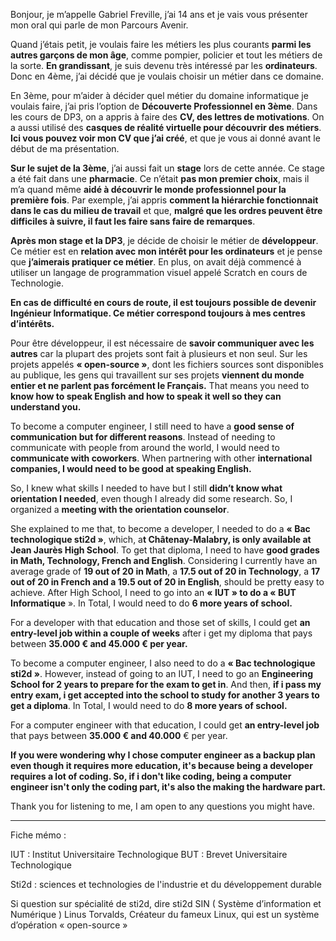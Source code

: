 Bonjour, je m’appelle Gabriel Freville, j’ai 14 ans et je vais vous présenter mon oral qui parle de mon Parcours Avenir.

Quand j’étais petit, je voulais faire les métiers les plus courants **parmi les autres garçons de mon âge**, comme pompier, policier et tout les métiers de la sorte. **En grandissant**, je suis devenu très intéressé par les **ordinateurs**. Donc en 4ème, j’ai décidé que je voulais choisir un métier dans ce domaine.

En 3ème, pour m’aider à décider quel métier du domaine informatique je voulais faire, j’ai pris l’option de **Découverte Professionnel en 3ème**. Dans les cours de DP3, on a appris à faire des **CV, des lettres de motivations**. On a aussi utilisé des **casques de réalité virtuelle pour découvrir des métiers**. **Ici vous pouvez voir mon CV que j’ai créé**, et que je vous ai donné avant le début de ma présentation.

**Sur le sujet de la 3ème**, j’ai aussi fait un **stage** lors de cette année. Ce stage a été fait dans une **pharmacie**. Ce n’était **pas mon premier choix**, mais il m’a quand même **aidé à découvrir le monde professionnel pour la première fois**. Par exemple, j’ai appris **comment la hiérarchie fonctionnait dans le cas du milieu de travail** et que, **malgré que les ordres peuvent être difficiles à suivre, il faut les faire sans faire de remarques**. 

**Après mon stage et la DP3**, je décide de choisir le métier de **développeur**. Ce métier est en **relation avec mon intérêt pour les ordinateurs** et je pense que **j’aimerais pratiquer ce métier**. En plus, on avait déjà commencé à utiliser un langage de programmation visuel appelé Scratch en cours de Technologie.

**En cas de difficulté en cours de route, il est toujours possible de devenir Ingénieur Informatique. Ce métier correspond toujours à mes centres d’intérêts.** 

Pour être développeur, il est nécessaire de **savoir communiquer avec les autres** car la plupart des projets sont fait à plusieurs et non seul. Sur les projets appelés **« open-source »**, dont les fichiers sources sont disponibles au publique, les gens qui travaillent sur ses projets **viennent du monde entier et ne parlent pas forcément le Français.** That means you need to **know how to speak English and how to speak it well so they can understand you.**

To become a computer engineer, I still need to have a **good sense of communication but for different reasons**. Instead of needing to communicate with people from around the world, I would need to **communicate with coworkers**. When partnering with other **international companies, I would need to be good at speaking English.**

So, I knew what skills I needed to have but I still **didn’t know what orientation I needed**, even though I already did some research. So, I organized a **meeting with the orientation counselor**. 

She explained to me that, to become a developer, I needed to do a **« Bac technologique sti2d »**, which, a**t Châtenay-Malabry, is only available at Jean Jaurès High School**. To get that diploma, I need to have **good grades in Math, Technology, French and English**. Considering I currently have an average grade of **19 out of 20 in Math**, a **17.5 out of 20 in Technology**, a **17 out of 20 in French and a 19.5 out of 20 in English**, should be pretty easy to achieve. After High School, I need to go into an **« IUT » to do a « BUT Informatique** ». In Total, I would need to do **6 more years of school.**

For a developer with that education and those set of skills, I could get **an entry-level job within a couple of weeks** after i get my diploma that pays between **35.000 € and 45.000 € per year.**

To become a computer engineer, I also need to do a **« Bac technologique sti2d »**. However, instead of going to an IUT, I need to go an **Engineering School for 2 years to prepare for the exam to get in**. And then, **if i pass my entry exam, i get accepted into the school to study for another 3 years to get a diploma**. In Total, I would need to do **8 more years of school.**

For a computer engineer with that education, I could get **an entry-level job** that pays between **35.000 € and 40.000** € per year.

**If you were wondering why I chose computer engineer as a backup plan even though it requires more education, it's because being a developer requires a lot of coding. So, if i don't like coding, being a computer engineer isn't only the coding part, it's also the making the hardware part.**

Thank you for listening to me, I am open to any questions you might have.

---

Fiche mémo :

IUT : Institut Universitaire Technologique    BUT : Brevet Universitaire Technologique

Sti2d : sciences et technologies de l'industrie et du développement durable

Si question sur spécialité de sti2d, dire sti2d SIN ( Système d’information et Numérique )
Linus Torvalds, Créateur du fameux Linux, qui est un système d’opération « open-source »
